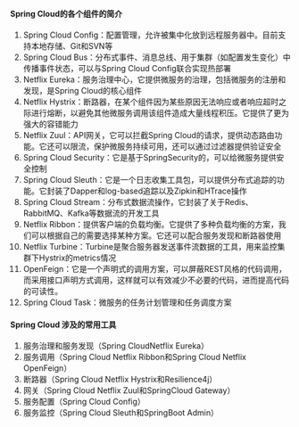 #### Spring Cloud的各个组件的简介

1. Spring Cloud Config：配置管理，允许被集中化放到远程服务器中。目前支持本地存储、Git和SVN等
2. Spring Cloud Bus：分布式事件、消息总线、用于集群（如配置发生变化）中传播事件状态，可以与Spring Cloud Config联合实现热部署
3. Netflix Eureka：服务治理中心，它提供微服务的治理，包括微服务的注册和发现，是Spring Cloud的核心组件
4. Netflix Hystrix：断路器，在某个组件因为某些原因无法响应或者响应超时之际进行熔断，以避免其他微服务调用该组件造成大量线程积压。它提供了更为强大的容错能力
5. Netflix Zuul：API网关，它可以拦截Spring Cloud的请求，提供动态路由功能。它还可以限流，保护微服务持续可用，还可以通过过滤器提供验证安全
6. Spring Cloud Security：它是基于SpringSecurity的，可以给微服务提供安全控制
7. Spring Cloud Sleuth：它是一个日志收集工具包，可以提供分布式追踪的功能。它封装了Dapper和log-based追踪以及Zipkin和HTrace操作
8. Spring Cloud Stream：分布式数据流操作，它封装了关于Redis、RabbitMQ、Kafka等数据流的开发工具
9. Netflix Ribbon：提供客户端的负载均衡。它提供了多种负载均衡的方案，我们可以根据自己的需要选择某种方案。它还可以配合服务发现和断路器使用
10. Netflix Turbine：Turbine是聚合服务器发送事件流数据的工具，用来监控集群下Hystrix的metrics情况
11. OpenFeign：它是一个声明式的调用方案，可以屏蔽REST风格的代码调用，而采用接口声明方式调用，这样就可以有效减少不必要的代码，进而提高代码的可读性。
12. Spring Cloud Task：微服务的任务计划管理和任务调度方案

#### Spring Cloud 涉及的常用工具

1. 服务治理和服务发现（Spring CloudNetflix Eureka）
2. 服务调用（Spring Cloud Netflix Ribbon和Spring Cloud Netflix OpenFeign）
3. 断路器（Spring Cloud Netflix Hystrix和Resilience4j）
4. 网关（Spring Cloud Netflix Zuul和SpringCloud Gateway）
5. 服务配置（Spring Cloud Config）
6. 服务监控（Spring Cloud Sleuth和SpringBoot Admin）

